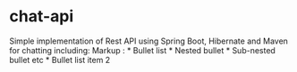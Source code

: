 # chat-api
Simple implementation of Rest API using Spring Boot, Hibernate and Maven for chatting including:
Markup : * Bullet list
              * Nested bullet
                  * Sub-nested bullet etc
          * Bullet list item 2
